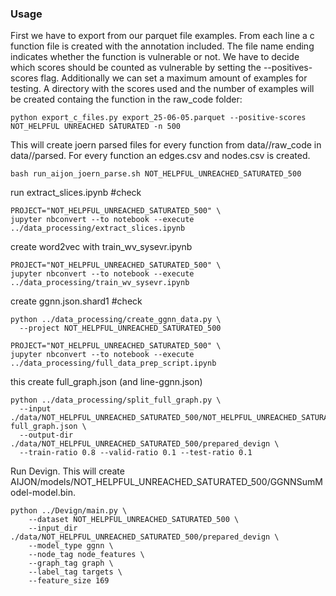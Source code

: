 ### Usage

First we have to export from our parquet file examples. From each line a c function file is created with the annotation included.
The file name ending indicates whether the function is vulnerable or not.
We have to decide which scores should be counted as vulnerable by setting the --positives-scores flag. Additionally we
can set a maximum amount of examples for testing. A directory with the scores used and the number of examples will be created
containg the function in the raw_code folder:
```shell
python export_c_files.py export_25-06-05.parquet --positive-scores NOT_HELPFUL UNREACHED SATURATED -n 500
```
This will create joern parsed files for every function from data/<PROJECT NAME>/raw_code in data/<PROJECT NAME>/parsed.
For every function an edges.csv and nodes.csv is created.

```shell
bash run_aijon_joern_parse.sh NOT_HELPFUL_UNREACHED_SATURATED_500
```

run extract_slices.ipynb #check
```shell
PROJECT="NOT_HELPFUL_UNREACHED_SATURATED_500" \
jupyter nbconvert --to notebook --execute ../data_processing/extract_slices.ipynb 

```

create word2vec with train_wv_sysevr.ipynb

```shell
PROJECT="NOT_HELPFUL_UNREACHED_SATURATED_500" \
jupyter nbconvert --to notebook --execute ../data_processing/train_wv_sysevr.ipynb
```

create ggnn.json.shard1 #check

```shell
python ../data_processing/create_ggnn_data.py \ 
  --project NOT_HELPFUL_UNREACHED_SATURATED_500 

```

```shell
PROJECT="NOT_HELPFUL_UNREACHED_SATURATED_500" \
jupyter nbconvert --to notebook --execute ../data_processing/full_data_prep_script.ipynb 

```
this create full_graph.json (and line-ggnn.json)

```shell
python ../data_processing/split_full_graph.py \
  --input ./data/NOT_HELPFUL_UNREACHED_SATURATED_500/NOT_HELPFUL_UNREACHED_SATURATED_500-full_graph.json \
  --output-dir ./data/NOT_HELPFUL_UNREACHED_SATURATED_500/prepared_devign \
  --train-ratio 0.8 --valid-ratio 0.1 --test-ratio 0.1
```


Run Devign. This will create AIJON/models/NOT_HELPFUL_UNREACHED_SATURATED_500/GGNNSumModel-model.bin.
```shell
python ../Devign/main.py \
    --dataset NOT_HELPFUL_UNREACHED_SATURATED_500 \
    --input_dir ./data/NOT_HELPFUL_UNREACHED_SATURATED_500/prepared_devign \
    --model_type ggnn \
    --node_tag node_features \
    --graph_tag graph \
    --label_tag targets \
    --feature_size 169

```